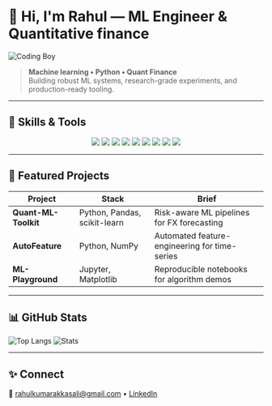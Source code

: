 
# 👋 Hi, I'm Rahul — ML Engineer & Quantitative finance

![Coding Boy](https://media.giphy.com/media/qgQUggAC3Pfv687qPC/giphy.gif)

> **Machine learning • Python • Quant Finance**  
> Building robust ML systems, research-grade experiments, and production-ready tooling.

---

## 🚀 Skills & Tools  

<p align="center">
  <!-- Stickers / crate-style badges -->
  <img src="https://img.shields.io/badge/Python-3776AB?style=for-the-badge&logo=python&logoColor=white" />
  <img src="https://img.shields.io/badge/NumPy-013243?style=for-the-badge&logo=numpy&logoColor=white" />
  <img src="https://img.shields.io/badge/Pandas-150458?style=for-the-badge&logo=pandas&logoColor=white" />
  <img src="https://img.shields.io/badge/Matplotlib-11557c?style=for-the-badge&logo=plotly&logoColor=white" />
  <img src="https://img.shields.io/badge/Jupyter-F37626?style=for-the-badge&logo=jupyter&logoColor=white" />
  <img src="https://img.shields.io/badge/scikit--learn-F7931E?style=for-the-badge&logo=scikit-learn&logoColor=white" />
  <img src="https://img.shields.io/badge/TensorFlow-FF6F00?style=for-the-badge&logo=tensorflow&logoColor=white" />
  <img src="https://img.shields.io/badge/SciPy-8CAAE6?style=for-the-badge&logo=scipy&logoColor=white" />
  <img src="https://img.shields.io/badge/Quant%20Finance-0A66C2?style=for-the-badge&logo=bitcoin&logoColor=white" />
</p>

---

## 🔭 Featured Projects
| Project | Stack | Brief |
|--------|-------|-------|
| **Quant-ML-Toolkit** | Python, Pandas, scikit-learn | Risk-aware ML pipelines for FX forecasting |
| **AutoFeature** | Python, NumPy | Automated feature-engineering for time-series |
| **ML-Playground** | Jupyter, Matplotlib | Reproducible notebooks for algorithm demos |

---

## 📊 GitHub Stats
![Top Langs](https://github-readme-stats.vercel.app/api/top-langs/?username=rahulakkasali&layout=compact&theme=tokyonight)
![Stats](https://github-readme-stats.vercel.app/api?username=rahulakkasali&show_icons=true&theme=tokyonight)

---

## ✨ Connect
📧 rahulkumarakkasali@gmail.com • [LinkedIn](https://www.linkedin.com/in/yourprofile)
